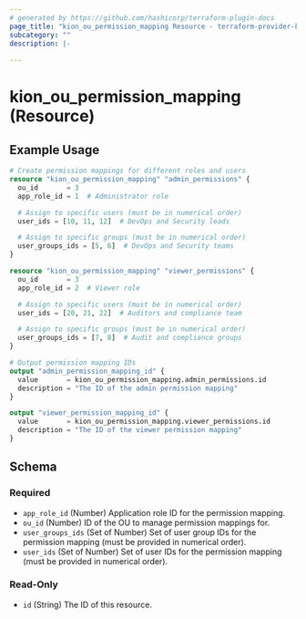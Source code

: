 ```yaml
---
# generated by https://github.com/hashicorp/terraform-plugin-docs
page_title: "kion_ou_permission_mapping Resource - terraform-provider-kion"
subcategory: ""
description: |-
  
---
```


# kion_ou_permission_mapping (Resource)



## Example Usage

```terraform
# Create permission mappings for different roles and users
resource "kion_ou_permission_mapping" "admin_permissions" {
  ou_id       = 3
  app_role_id = 1  # Administrator role

  # Assign to specific users (must be in numerical order)
  user_ids = [10, 11, 12]  # DevOps and Security leads

  # Assign to specific groups (must be in numerical order)
  user_groups_ids = [5, 6]  # DevOps and Security teams
}

resource "kion_ou_permission_mapping" "viewer_permissions" {
  ou_id       = 3
  app_role_id = 2  # Viewer role

  # Assign to specific users (must be in numerical order)
  user_ids = [20, 21, 22]  # Auditors and compliance team

  # Assign to specific groups (must be in numerical order)
  user_groups_ids = [7, 8]  # Audit and compliance groups
}

# Output permission mapping IDs
output "admin_permission_mapping_id" {
  value       = kion_ou_permission_mapping.admin_permissions.id
  description = "The ID of the admin permission mapping"
}

output "viewer_permission_mapping_id" {
  value       = kion_ou_permission_mapping.viewer_permissions.id
  description = "The ID of the viewer permission mapping"
}
```

<!-- schema generated by tfplugindocs -->
## Schema

### Required

- `app_role_id` (Number) Application role ID for the permission mapping.
- `ou_id` (Number) ID of the OU to manage permission mappings for.
- `user_groups_ids` (Set of Number) Set of user group IDs for the permission mapping (must be provided in numerical order).
- `user_ids` (Set of Number) Set of user IDs for the permission mapping (must be provided in numerical order).

### Read-Only

- `id` (String) The ID of this resource.
